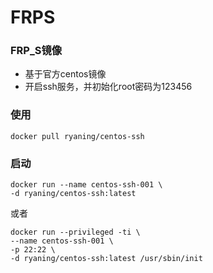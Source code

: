 # FRPS

### FRP_S镜像

- 基于官方centos镜像
- 开启ssh服务，并初始化root密码为123456

### 使用

```
docker pull ryaning/centos-ssh
```

### 启动

```
docker run --name centos-ssh-001 \
-d ryaning/centos-ssh:latest
```
或者

```
docker run --privileged -ti \
--name centos-ssh-001 \
-p 22:22 \
-d ryaning/centos-ssh:latest /usr/sbin/init
```

